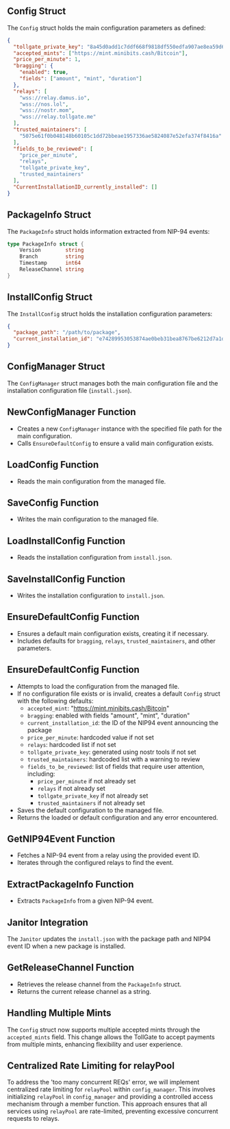## Config Struct

The `Config` struct holds the main configuration parameters as defined:

```json
{
  "tollgate_private_key": "8a45d0add1c7ddf668f9818df550edfa907ae8ea59d6581a4ca07473d468d663",
  "accepted_mints": ["https://mint.minibits.cash/Bitcoin"],
  "price_per_minute": 1,
  "bragging": {
    "enabled": true,
    "fields": ["amount", "mint", "duration"]
  },
  "relays": [
    "wss://relay.damus.io",
    "wss://nos.lol",
    "wss://nostr.mom",
    "wss://relay.tollgate.me"
  ],
  "trusted_maintainers": [
    "5075e61f0b048148b60105c1dd72bbeae1957336ae5824087e52efa374f8416a"
  ],
  "fields_to_be_reviewed": [
    "price_per_minute",
    "relays",
    "tollgate_private_key",
    "trusted_maintainers"
  ],
  "CurrentInstallationID_currently_installed": []
}
```

## PackageInfo Struct

The `PackageInfo` struct holds information extracted from NIP-94 events:

```go
type PackageInfo struct {
	Version        string
	Branch         string
	Timestamp      int64
	ReleaseChannel string
}
```

## InstallConfig Struct

The `InstallConfig` struct holds the installation configuration parameters:

```json
{
  "package_path": "/path/to/package",
  "current_installation_id": "e74289953053874ae0beb31bea8767be6212d7a1d2119003d0853e115da23597"
}
```

## ConfigManager Struct

The `ConfigManager` struct manages both the main configuration file and the installation configuration file (`install.json`).

## NewConfigManager Function

- Creates a new `ConfigManager` instance with the specified file path for the main configuration.
- Calls `EnsureDefaultConfig` to ensure a valid main configuration exists.

## LoadConfig Function

- Reads the main configuration from the managed file.

## SaveConfig Function

- Writes the main configuration to the managed file.

## LoadInstallConfig Function

- Reads the installation configuration from `install.json`.

## SaveInstallConfig Function

- Writes the installation configuration to `install.json`.

## EnsureDefaultConfig Function

- Ensures a default main configuration exists, creating it if necessary.
- Includes defaults for `bragging`, `relays`, `trusted_maintainers`, and other parameters.

## EnsureDefaultConfig Function

- Attempts to load the configuration from the managed file.
- If no configuration file exists or is invalid, creates a default `Config` struct with the following defaults:
  - `accepted_mint`: "https://mint.minibits.cash/Bitcoin"
  - `bragging`: enabled with fields "amount", "mint", "duration"
  - `current_installation_id`: the ID of the NIP94 event announcing the package
  - `price_per_minute`: hardcoded value if not set
  - `relays`: hardcoded list if not set
  - `tollgate_private_key`: generated using nostr tools if not set
  - `trusted_maintainers`: hardcoded list with a warning to review
  - `fields_to_be_reviewed`: list of fields that require user attention, including:
    - `price_per_minute` if not already set
    - `relays` if not already set
    - `tollgate_private_key` if not already set
    - `trusted_maintainers` if not already set
- Saves the default configuration to the managed file.
- Returns the loaded or default configuration and any error encountered.

## GetNIP94Event Function

- Fetches a NIP-94 event from a relay using the provided event ID.
- Iterates through the configured relays to find the event.

## ExtractPackageInfo Function

- Extracts `PackageInfo` from a given NIP-94 event.

## Janitor Integration

The `Janitor` updates the `install.json` with the package path and NIP94 event ID when a new package is installed.

## GetReleaseChannel Function

- Retrieves the release channel from the `PackageInfo` struct.
- Returns the current release channel as a string.

## Handling Multiple Mints

The `Config` struct now supports multiple accepted mints through the `accepted_mints` field. This change allows the TollGate to accept payments from multiple mints, enhancing flexibility and user experience.

## Centralized Rate Limiting for relayPool

To address the 'too many concurrent REQs' error, we will implement centralized rate limiting for `relayPool` within `config_manager`. This involves initializing `relayPool` in `config_manager` and providing a controlled access mechanism through a member function. This approach ensures that all services using `relayPool` are rate-limited, preventing excessive concurrent requests to relays.

